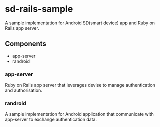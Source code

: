 # sd-rails-sample
A sample implementation for Android SD(smart device) app and Ruby on Rails app server.
## Components
- app-server
- randroid

### app-server
Ruby on Rails app server that leverages devise to manage authentication and authorisation.

### randroid
A sample implementation for Android application that communicate with app-server to exchange authentication data.

